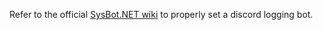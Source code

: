 Refer to the official [SysBot.NET wiki](https://github.com/kwsch/SysBot.NET/wiki/Discord-Integration) to properly set a discord logging bot.